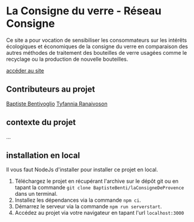 # La Consigne du verre - Réseau Consigne

Ce site a pour vocation de sensibiliser les consommateurs sur les intérêts écologiques et économiques de la consigne du verre en comparaison des autres méthodes de traitement des bouteilles de verre usagées comme le recyclage ou la production de nouvelle bouteilles.

[accéder au site](https://benti.fr/laconsigneduverre)

## Contributeurs au projet

[Baptiste Bentivoglio](https://github.com/BaptisteBenti)
[Tyfannia Ranaivoson](https://github.com/tyfannianathaniel)

## contexte du projet

...

## installation en local

Il vous faut NodeJs d'installer pour installer ce projet en local.

1. Téléchargez le projet en récupérant l'archive sur le dépôt git ou en tapant la commande `git clone BaptisteBenti/laConsigneDeProvence` dans un terminal.
2. Installez les dépendances via la commande `npm ci`.
3. Démarrez le serveur via la commande `npm run serverstart`.
4. Accédez au projet via votre navigateur en tapant l'url `localhost:3000`
